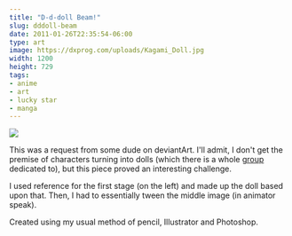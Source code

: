 ```yaml
---
title: "D-d-doll Beam!"
slug: dddoll-beam
date: 2011-01-26T22:35:54-06:00
type: art
image: https://dxprog.com/uploads/Kagami_Doll.jpg
width: 1200
height: 729
tags:
- anime
- art
- lucky star
- manga
---
```

[![](https://dxprog.com/uploads/Kagami_Doll.jpg)](https://dxprog.com/uploads/Kagami_Doll.jpg)

This was a request from some dude on deviantArt. I'll admit, I don't get the premise of characters turning into dolls (which there is a whole [group](http://turn-into-a-doll.deviantart.com/) dedicated to), but this piece proved an interesting challenge.

I used reference for the first stage (on the left) and made up the doll based upon that. Then, I had to essentially tween the middle image (in animator speak).

Created using my usual method of pencil, Illustrator and Photoshop.
